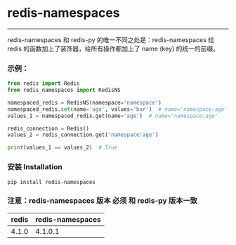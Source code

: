 # redis-namespaces

***
redis-namespaces 和 redis-py 的唯一不同之处是：redis-namespaces 给 redis 的函数加上了装饰器，给所有操作都加上了 name (key) 的统一的前缀。

### 示例：

```python
from redis import Redis
from redis_namespaces import RedisNS

namespaced_redis = RedisNS(namespace='namespace')
namespaced_redis.set(name='age', values='bar')  # name='namespace:age'
values_1 = namespaced_redis.get(name='age')  # name='namespace:age'

redis_connection = Redis()
values_2 = redis_connection.get('namespace:age')

print(values_1 == values_2)  # True
```

### 安装 Installation

```shell
pip install redis-namespaces
```

### 注意：redis-namespaces 版本 必须 和 redis-py 版本一致
| redis | redis-namespaces |
|-------|------------------|
| 4.1.0 | 4.1.0.1          |